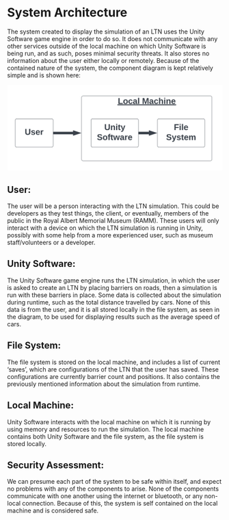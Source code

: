 # System Architecture
The system created to display the simulation of an LTN uses the Unity Software game engine in order to do so. It does not communicate with any other services outside of the local machine on which Unity Software is being run, and as such, poses minimal security threats. It also stores no information about the user either locally or remotely. Because of the contained nature of the system, the component diagram is kept relatively simple and is shown here:

![Image 1](SystemArchitecture.png)


## User: 
The user will be a person interacting with the LTN simulation. This could be developers as they test things, the client, or eventually, members of the public in the Royal Albert Memorial Museum (RAMM). These users will only interact with a device on which the LTN simulation is running in Unity, possibly with some help from a more experienced user, such as museum staff/volunteers or a developer.
## Unity Software: 
The Unity Software game engine runs the LTN simulation, in which the user is asked to create an LTN by placing barriers on roads, then a simulation is run with these barriers in place. Some data is collected about the simulation during runtime, such as the total distance travelled by cars. None of this data is from the user, and it is all stored locally in the file system, as seen in the diagram, to be used for displaying results such as the average speed of cars.
## File System: 
The file system is stored on the local machine, and includes a list of current ‘saves’, which are configurations of the LTN that the user has saved. These configurations are currently barrier count and positions. It also contains the previously mentioned information about the simulation from runtime.
## Local Machine: 
Unity Software interacts with the local machine on which it is running by using memory and resources to run the simulation. The local machine contains both Unity Software and the file system, as the file system is stored locally.


## Security Assessment:
We can presume each part of the system to be safe within itself, and expect no problems with any of the components to arise. None of the components communicate with one another using the internet or bluetooth, or any non-local connection. Because of this, the system is self contained on the local machine and is considered safe.
